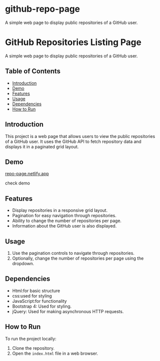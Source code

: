 # github-repo-page
A simple web page to display public repositories of a GitHub user.

# GitHub Repositories Listing Page

A simple web page to display public repositories of a GitHub user.

## Table of Contents

- [Introduction](#introduction)
- [Demo](#demo)
- [Features](#features)
- [Usage](#usage)
- [Dependencies](#dependencies)
- [How to Run](#how-to-run)


## Introduction

This project is a web page that allows users to view the public repositories of a GitHub user. It uses the GitHub API to fetch repository data and displays it in a paginated grid layout.

## Demo

[repo-page.netlify.app ](https://repo-page.netlify.app/)

check demo

## Features

- Display repositories in a responsive grid layout.
- Pagination for easy navigation through repositories.
- Ability to change the number of repositories per page.
- Information about the GitHub user is also displayed.

## Usage


1. Use the pagination controls to navigate through repositories.
2. Optionally, change the number of repositories per page using the dropdown.

## Dependencies

- Html:for basic structure
- css:used for styling
- JavaScript:for functionality
- Bootstrap 4: Used for styling.
- jQuery: Used for making asynchronous HTTP requests.

## How to Run

To run the project locally:

1. Clone the repository.
2. Open the `index.html` file in a web browser.


